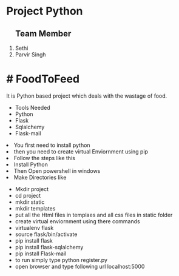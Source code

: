 <h1>Project Python</h1>
<ol>
<h2>Team Member</h2>
<li>Sethi</li>
<li>Parvir Singh</li>
</ol>
<h1># FoodToFeed</h1>
<p>It is Python based project which deals with the wastage of food.</p>
<ul>
<li>Tools Needed</li>
<li>Python</li>
<li>Flask</li>
<li>Sqlalchemy</li>
<li>Flask-mail</li>
</ul>
<li>You first need to install python</li>
<li>then you need to create virtual Enviornment using pip</li>
<li>Follow the steps like this</li>

<li>Install Python</li>
<li>Then Open powershell in windows</li>
<li>Make Directories like</li>

<ul>
<li>Mkdir project</li>
<li>cd project</li>
<li>mkdir static</li>
<li>mkdir templates</li>
<li>put all the Html files in templaes and all css files in static folder</li>
<li>create virtual enviornment using there commands</li>
<li>virtualenv flask</li>
<li>source flask/bin/activate</li>
<li>pip install flask</li>
<li>pip install flask-sqlalchemy</li>
<li>pip install Flask-mail</li>
<li>to run simply type python register.py</li>
<li>open browser and type following url localhost:5000</li>
</ul>



